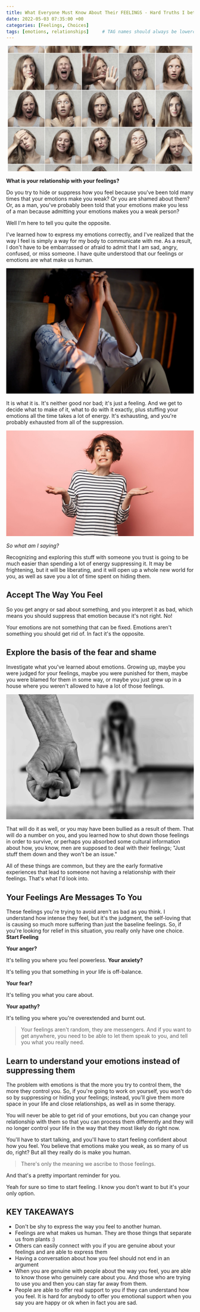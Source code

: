 ```yaml
---
title: What Everyone Must Know About Their FEELINGS - Hard Truths I bet You Didn't Consider
date: 2022-05-03 07:35:00 +00
categories: [Feelings, Choices]
tags: [emotions, relationships]     # TAG names should always be lowercase
---
```


![feelings](/assets/img/feelings-emotions.png)

**What is your relationship with your feelings?**

Do you try to hide or suppress how you feel because you've been told many times that your emotions make you weak? Or you are shamed about them? Or, as a man, you've probably been told that your emotions make you less of a man because admitting your emotions makes you a weak person?

Well I'm here to tell you quite the opposite.

I've learned how to express my emotions correctly, and I've realized that the way I feel is simply a way for my body to communicate with me. As a result, I don't have to be embarrassed or afraid to admit that I am sad, angry, confused, or miss someone. I have quite understood that our feelings or emotions are what make us human.

![just feelings](/assets/img/just-feelings.png)

It is what it is. It's neither good nor bad; it's just a feeling. And we get to decide what to make of it, what to do with it exactly, plus stuffing your emotions all the time takes a lot of energy. It's exhausting, and you're probably exhausted from all of the suppression.

![what am I saying](/assets/img/need-relationships.jpg)

*So what am I saying?*

Recognizing and exploring this stuff with someone you trust is going to be much easier than spending a lot of energy suppressing it. It may be frightening, but it will be liberating, and it will open up a whole new world for you, as well as save you a lot of time spent on hiding them.

## Accept The Way You Feel

So you get angry or sad about something, and you interpret it as bad, which means you should suppress that emotion because it's not right. No!

Your emotions are not something that can be fixed. Emotions aren't something you should get rid of. In fact it's the opposite.

## Explore the basis of the fear and shame

Investigate what you've learned about emotions. Growing up, maybe you were judged for your feelings, maybe you were punished for them, maybe you were blamed for them in some way, or maybe you just grew up in a house where you weren't allowed to have a lot of those feelings.

![bullied](/assets/img/verbal-abuse.png)

That will do it as well, or you may have been bullied as a result of them. That will do a number on you, and you learned how to shut down those feelings in order to survive, or perhaps you absorbed some cultural information about how, you know, men are supposed to deal with their feelings; "Just stuff them down and they won't be an issue."

All of these things are common, but they are the early formative experiences that lead to someone not having a relationship with their feelings. That's what I'd look into.

## Your Feelings Are Messages To You

These feelings you're trying to avoid aren't as bad as you think. I understand how intense they feel, but it's the judgment, the self-loving that is causing so much more suffering than just the baseline feelings. So, if you're looking for relief in this situation, you really only have one choice. **Start Feeling**

**Your anger?**

It's telling you where you feel powerless. 
**Your anxiety?**

It's telling you that something in your life is off-balance.

**Your fear?**

It's telling you what you care about.

**Your apathy?**

It's telling you where you're overextended and burnt out.

> Your feelings aren't random, they are messengers. And if you want to get anywhere, you need to be able to let them speak to you, and tell you what you really need.

## Learn to understand your emotions instead of suppressing them

The problem with emotions is that the more you try to control them, the more they control you. So, if you're going to work on yourself, you won't do so by suppressing or hiding your feelings; instead, you'll give them more space in your life and close relationships, as well as in some therapy.

You will never be able to get rid of your emotions, but you can change your relationship with them so that you can process them differently and they will no longer control your life in the way that they most likely do right now.

You'll have to start talking, and you'll have to start feeling confident about how you feel. You believe that emotions make you weak, as so many of us do, right? But all they really do is make you human.

> There's only the meaning we ascribe to those feelings. 

And that's a pretty important reminder for you.

Yeah for sure so time to start feeling. I know you don't want to but it's your only option.


## KEY TAKEAWAYS

- Don't be shy to express the way you feel to another human.
- Feelings are what makes us human. They are those things that separate us from plants :)
- Others can easily connect with you if you are genuine about your feelings and are able to express them
- Having a conversation about how you feel should not end in an argument
- When you are genuine with people about the way you feel, you are able to know those who genuinely care about you. And those who are trying to use you and then you can stay far away from them.
- People are able to offer real support to you if they can understand how you feel. It is hard for anybody to offer you emotional support when you say you are happy or ok when in fact you are sad.
